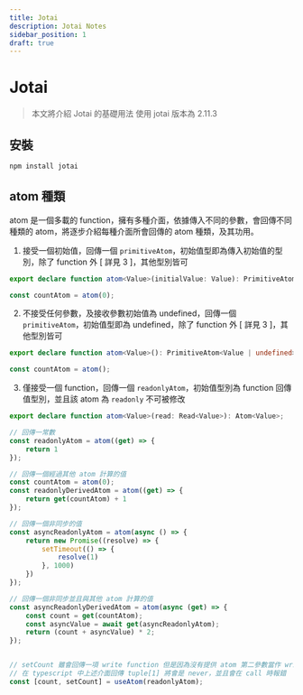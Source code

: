 ```yaml
---
title: Jotai
description: Jotai Notes
sidebar_position: 1
draft: true
---
```



# Jotai

> 本文將介紹 Jotai 的基礎用法
> 使用 jotai 版本為 2.11.3

## 安裝

```bash
npm install jotai
```

## atom 種類

atom 是一個多載的 function，擁有多種介面，依據傳入不同的參數，會回傳不同種類的 atom，將逐步介紹每種介面所會回傳的 atom 種類，及其功用。

1. 接受一個初始值，回傳一個 `primitiveAtom`，初始值型即為傳入初始值的型別，除了 function 外 [ 詳見 3 ]，其他型別皆可

```ts
export declare function atom<Value>(initialValue: Value): PrimitiveAtom<Value> & WithInitialValue<Value>;
```

```ts example
const countAtom = atom(0);
```

2. 不接受任何參數，及接收參數初始值為 undefined，回傳一個 `primitiveAtom`，初始值型即為 undefined，除了 function 外 [ 詳見 3 ]，其他型別皆可

```ts
export declare function atom<Value>(): PrimitiveAtom<Value | undefined> & WithInitialValue<Value | undefined>;
```

```ts example
const countAtom = atom();
```

3. 僅接受一個 function，回傳一個 `readonlyAtom`，初始值型別為 function 回傳值型別，並且該 atom 為 `readonly` 不可被修改

```ts
export declare function atom<Value>(read: Read<Value>): Atom<Value>;
```

```ts example
// 回傳一常數
const readonlyAtom = atom((get) => {
    return 1
});

// 回傳一個經過其他 atom 計算的值
const countAtom = atom(0);
const readonlyDerivedAtom = atom((get) => {
    return get(countAtom) + 1
});

// 回傳一個非同步的值
const asyncReadonlyAtom = atom(async () => {
    return new Promise((resolve) => {
        setTimeout(() => {
            resolve(1)
        }, 1000)
    })
});

// 回傳一個非同步並且與其他 atom 計算的值
const asyncReadonlyDerivedAtom = atom(async (get) => {
    const count = get(countAtom);
    const asyncValue = await get(asyncReadonlyAtom);
    return (count + asyncValue) * 2; 
});


// setCount 雖會回傳一項 write function 但是因為沒有提供 atom 第二參數當作 write function，所以在執行時會 throw exception `not writable atom`
// 在 typescript 中上述介面回傳 tuple[1] 將會是 never，並且會在 call 時報錯
const [count, setCount] = useAtom(readonlyAtom);
```





